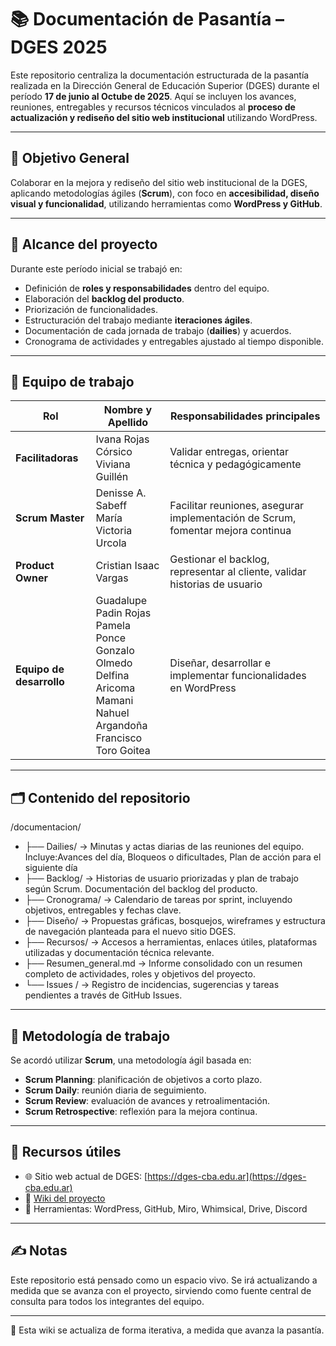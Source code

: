 # 📚 Documentación de Pasantía – DGES 2025

Este repositorio centraliza la documentación estructurada de la pasantía realizada en la Dirección General de Educación Superior (DGES) durante el período **17 de junio al Octube de 2025**. Aquí se incluyen los avances, reuniones, entregables y recursos técnicos vinculados al **proceso de actualización y rediseño del sitio web institucional** utilizando WordPress.

---

## 🎯 Objetivo General

Colaborar en la mejora y rediseño del sitio web institucional de la DGES, aplicando metodologías ágiles (**Scrum**), con foco en **accesibilidad, diseño visual y funcionalidad**, utilizando herramientas como **WordPress y GitHub**.

---

## 🧩 Alcance del proyecto

Durante este período inicial se trabajó en:

- Definición de **roles y responsabilidades** dentro del equipo.
- Elaboración del **backlog del producto**.
- Priorización de funcionalidades.
- Estructuración del trabajo mediante **iteraciones ágiles**.
- Documentación de cada jornada de trabajo (**dailies**) y acuerdos.
- Cronograma de actividades y entregables ajustado al tiempo disponible.

---

## 👥 Equipo de trabajo

| Rol              | Nombre y Apellido                        | Responsabilidades principales |
|------------------|-------------------------------------------|-------------------------------|
| **Facilitadoras**  | Ivana Rojas Córsico<br>Viviana Guillén      | Validar entregas, orientar técnica y pedagógicamente |
| **Scrum Master**   | Denisse A. Sabeff <br> María Victoria Urcola| Facilitar reuniones, asegurar implementación de Scrum, fomentar mejora continua |
| **Product Owner**  | Cristian Isaac Vargas                     | Gestionar el backlog, representar al cliente, validar historias de usuario |
| **Equipo de desarrollo** | Guadalupe Padin Rojas<br>Pamela Ponce<br>Gonzalo Olmedo<br>Delfina Aricoma Mamani<br>Nahuel Argandoña<br>Francisco Toro Goitea | Diseñar, desarrollar e implementar funcionalidades en WordPress |

---

## 🗂 Contenido del repositorio

 /documentacion/
* ├── Dailies/ → Minutas y actas diarias de las reuniones del equipo. Incluye:Avances del día, Bloqueos o dificultades, Plan de acción para el siguiente día
* ├── Backlog/ → Historias de usuario priorizadas y plan de trabajo según Scrum. Documentación del backlog del producto.
* ├── Cronograma/ → Calendario de tareas por sprint, incluyendo objetivos, entregables y fechas clave.
* ├── Diseño/ → Propuestas gráficas, bosquejos, wireframes y estructura de navegación planteada para el nuevo sitio DGES.
* ├── Recursos/ → Accesos a herramientas, enlaces útiles, plataformas utilizadas y documentación técnica relevante.
* ├── Resumen_general.md → Informe consolidado con un resumen completo de actividades, roles y objetivos del proyecto.
* └── Issues / → Registro de incidencias, sugerencias y tareas pendientes a través de GitHub Issues.




---

## 🧠 Metodología de trabajo

Se acordó utilizar **Scrum**, una metodología ágil basada en:

- **Scrum Planning**: planificación de objetivos a corto plazo.
- **Scrum Daily**: reunión diaria de seguimiento.
- **Scrum Review**: evaluación de avances y retroalimentación.
- **Scrum Retrospective**: reflexión para la mejora continua.

---

## 🔗 Recursos útiles

- 🌐 Sitio web actual de DGES: [https://dges-cba.edu.ar](https://dges-cba.edu.ar)
- 📄 [Wiki del proyecto](../../wiki)
- 🧰 Herramientas: WordPress, GitHub, Miro, Whimsical, Drive, Discord 

---

## ✍️ Notas

Este repositorio está pensado como un espacio vivo. Se irá actualizando a medida que se avanza con el proyecto, sirviendo como fuente central de consulta para todos los integrantes del equipo.

---

📌 Esta wiki se actualiza de forma iterativa, a medida que avanza la pasantía.
